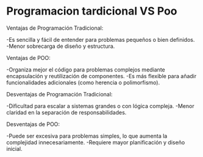 # Programacion tardicional VS Poo
Ventajas de Programación Tradicional:

-Es sencilla y fácil de entender para problemas pequeños o bien definidos.
-Menor sobrecarga de diseño y estructura.

Ventajas de POO:

-Organiza mejor el código para problemas complejos mediante encapsulación y reutilización de componentes.
-Es más flexible para añadir funcionalidades adicionales (como herencia o polimorfismo).

Desventajas de Programación Tradicional:

-Dificultad para escalar a sistemas grandes o con lógica compleja.
-Menor claridad en la separación de responsabilidades.

Desventajas de POO:

-Puede ser excesiva para problemas simples, lo que aumenta la complejidad innecesariamente.
-Requiere mayor planificación y diseño inicial.




